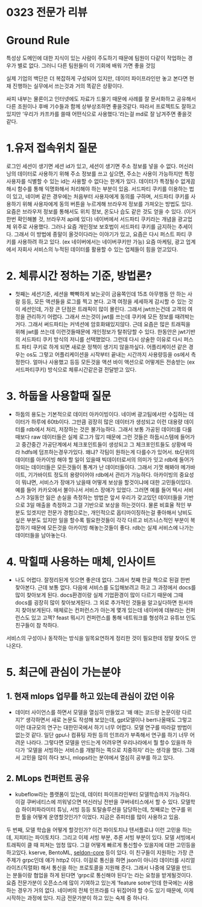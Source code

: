 # 0323 전문가 리뷰

# Ground Rule
특성상 도메인에 대한 지식이 있는 사람이 주도하기 때문에 팀원이 다같이 작업하는 경우가 별로 없다. 그러니 다른 팀원들이 이 기회에 배워 가면 좋을 것임


실제 기업의 백단은 더 복잡하게 구성되어 있지만, 데이터 파이프라인만 놓고 본다면 현재 진행하는 실무에서 쓰는것과 거의 똑같은 상황이다.

싸피 내부는 물론이고 인터넷에도 자료가 드물기 때문에 사례를 잘 문서화하고 공유해서 다른 조원이나 후배 기수들과 함께 상부상조하면 좋을것같다. 따라서 프로젝트도 잘하고 있지만 ‘우리가 카프카를 쓸때 어떤식으로 사용했다.’라는걸 md로 잘 남겨주면 좋을것 같다.

# 1.유저 접속위치 질문

 로그인 세션이 생기면 세션 id가 있고, 세션이 생기면 주소 정보를 넣을 수 없다. 머신러닝의 데이터로 사용하기 위해 주소 정보를 쓰고 싶으면, 주소는 사용이 가능하지만 특정 사용자를 식별할 수 있는 id는 사용할 수 없다는 한계가 있다. 데이터가 특정될수 없게끔 해시 함수를 통해 익명화해서 처리해야 하는 부분이 있음. 서드파티 쿠키를 이용하는 법이 있고, 네이버 같은 경우에는 처음부터 사용자에게 동의를 구하며, 서드파티 쿠키를 사용하기 위해 사용자에게 동의 버튼을 누르게해 브라우저 정보를 가져오는 방법도 있다. 요즘은 브라우저 정보를 통해서도 위치 정보, 온도나 습도 같은 것도 얻을 수 있다. (이거 한번 확인해볼 것, 브라우저 api에 있다)
 네이버에서 서드파티 쿠키라는 개념을 광고업체 위주로 사용했다. 그러나 요즘 개인정보 보호법이 서드파티 쿠키를 금지하는 추세이다. 그래서 이 방법에 종말이 올것이다라는 이야기가 있고, 요즘은 다시 퍼스트 파티 쿠키를 사용하려 하고 있다. (ex 네이버에서는 네이버쿠키만 가능) 요즘 마케팅, 광고 업계에서 자회사 서비스의 누적된 데이터를 활용할 수 있는 업체들이 힘을 얻고있다.

# 2. 체류시간 정하는 기준, 방법론?



- 첫째는 세션기준, 세션을 빡빡하게 보는곳이 금융쪽인데 15초 아무행동 안 하는 사람 등등, 모든 액션들을 로그를 찍고 본다. 고객 여정을 세세하게 감시할 수 있는 것이 세션인데, 가장 큰 단점은 트래픽이 많이 몰린다. 그래서 jwt쓰는건데 고객의 여정을 관리하기 어렵다. 그래서 쓰는것이 jwt를 쓰는데 쿠키에 모든 정보를 때려박는거다. 그래서 써드파티는 커넥션에 암호화돼있지않다. 근데 요즘은 많은 트래픽을 위해 jwt를 쓰는데 이런것들때문에 개인정보가 탈취당할 수 있다. 한동안은 jwt기반의 서드파티 쿠키 방식의 저니를 선택했었다. 그런데 다시 상술한 이유로 다시 퍼스트 파티 쿠키로 하게 되면 새로운 정책이 생기지 않을까싶다. 어플리케이션 같은 경우는 os도 그렇고 어플리케이션을 시작부터 끝내는 시간까지 사용량등을 os에서 측정한다. 얼마나 사용했고 등등 모든것을 액션 바이 액션으로 어떻게든 전송받는 (ex서드파티쿠키) 방식으로 체류시간같은걸 전달받고 있다.

# 3. 하둡을 사용할때 질문

- 하둡의 용도는 기본적으로 데이터 아카이빙이다. 네이버 광고팀에서만 수집하는 데이터가 하루에 60tb이다. 그만큼 굉장히 많은 데이터가 생성되고 이런 대용량 데이터를 rdb에서 처리, 저장하는 것은 불가능하다. 그래서 보통 가공된 데이터를 다룰 때보다 raw 데이터들은 실제 로그가 많기 때문에 그런 것들은 하둡시스템에 들어가고 중간중간 가공단계에서 체크포인트들이 생성되고 그 체크포인트들도 상황에 따라 hdfs에 덤프하는경우가있다. 왜냐? 각팀이 원하는게 다를수가 있어서. tb단위의 데이터를 아카이빙 해야 할 일이 있을때 빅데이터로서의 의미가 잇고 rdb에 들어가야되는 데이터들은 모든것들이 통계가 난 데이터들이다. 그래서 기껏 해봐야 메가바이트, 기가바이트 정도의 용량이어야 rdb에서 관리가 가능하다. 아카이빙의 중요성이 뭐냐면, 서비스가 장애가 났을때 어떻게 보상을 할것이냐에 대한 고민들이있다. 예를 들어 카카오에서 불이나서 서비스 장애가 있었다. 그러면 예를 들어 택시 서비스가 3일동안 잃은 손실을 측정하는 방법은 앞서 우리가 갖고있던 데이터들을 기반으로 3일 매출을 측정하고 그걸 기반으로 보상을 하는것이다. 물론 비효율 적인 부분도 있겟지만 전문가 경험으로는, 개인적으로 옵티마이징하는걸 좋아해서 낭비도 싶은 부분도 있지만 일을 할수록 필요한것들이 각각 다르고 비즈니스적인 부분이 복잡하기 때문에 모든것을 아카이빙 해놓는것들이 좋다. rdb는 실제 서비스에 나가는 데이터들을 남아놓는다.

# 4. 막힐때 사용하는 매체, 인사이트

- 나도 어렵다. 잘정리된게 잇으면 좋은데 없다.
그래서 첫째 한글 책으로 된걸 한번 찾아본다. 근데 보통 없다. 다음에 서비스를 도입해보려고 하고 그 과정에서 docs를 많이 찾아보게 된다. docs환경이랑 실제 기업환경이 많이 다르기 때문에 그때 docs를 굉장히 많이 찾아보게된다. 그 외로 추가적인 것들을 알고싶다하면 원서까지 찾아보게된다. 매체로는 컨퍼런스가 아는게 몇개 있는데 네이버에 데뷰라는 컨퍼런스도 있고 고젝? feast 뭐시기 컨퍼런스를 통해 네트워크를 형성하고 유튜브 인도친구들이 참 착하다.

서비스의 구성이나 동작하는 방식을 일목요연하게 정리한 것이 필요한데 정말 찾아도 안 나온다.

# 5. 최근에 관심이 가는분야

## 1. 현재 mlops 업무를 하고 있는데 관심이 갔던 이유

- 데이터 사이언스를 하면서 모델을 열심히 만들었고 ‘왜 얘는 코드랑 논문이랑 다르지?’ 생각하면서 새로 논문도 작성해 보았는데, gpt모델이나 bert나올때도 그렇고 이런 대규모의 연구는 대한민국에서 하기 너무 어렵다. 모델 연구를 따라갈 방법이 없는것 같다. 일단 gpu나 컴퓨팅 자원 등의 인프라가 부족해서 연구를 하기 너무 어려운 나라다. 그렇다면 모델을 만드는게 어려우면 우리나라에서 뭘 할수 있을까 하다가 ‘모델을 서빙하는 서비스를 개발하는 쪽으로 치중하자’ 라는 생각을 했다. 그래서 고민을 많이 하다 보니, mlops라는 분야에서 열심히 공부를 하고 있다.

## 2. MLops 컨퍼런트 공유

- kubeflow라는 플랫폼이 있는데, 데이터 파이프라인부터 모델학습까지 가능하다.
이걸 쿠버네티스에 끼워넣으면 머신러닝 전반을 쿠버네티스에서 할 수 있다. 모델학습 하이퍼파라미터 튜닝, 서빙 등등 토탈솔루션을 담당하는데, 첫째로는 연구를 위한 툴을 어떻게 운영할것인가? 이었다. 지금은 쥬피터를 많이 사용하고 있음.

두 번째, 모델 학습을 어떻게 할것인가? 이건 파이토치냐 텐서플로냐 이런 고민을 하는데, 지피티는 파이토치다. 그리고 이제 서빙 부분, 추론 서빙 부분이 있다. 모델 서빙에서 트래픽이 클 때 피쳐는 엄청 많다. 그걸 어떻게 빠르게 통신할수 있을지에 대한 고민등을 하고있다. kserve, BentoML, [seldon-core](https://mlops-for-all.github.io/docs/setup-components/install-components-seldon/) 등이 있다. 이 친구들이 지원하는 가장 큰 주제가 grpc인데 얘가 http2 이다. 이걸로 통신을 하면 json이 아니라 데이터를 시리얼라이즈(직렬화) 해서 통신을 하는 프로토콜을 지원해 준다. 그래서 나중에 모델을 만드는 분들이랑 협업을 하게 된다면 ‘grpc로 통신해야 된다’는 라는 요청을 받게될것이다. 요즘 전문가분이 오픈소스에 많이 기여하고 있는게 ‘feature sotre’인데 한국에는 사용하는 경우가 거의 없다. 네이버의 전체 인프라를 다 뒤집어야 할 수도 있기 때문에, 이제 시작하는 과정에 있다. 지금 전문가분이 하고 있는 숙제 중 하나다.